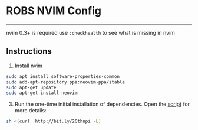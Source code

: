 # ROBS NVIM Config
---

nvim 0.3+ is required
use `:checkhealth` to see what is missing in nvim

## Instructions
1. Install nvim
```bash
sudo apt install software-properties-common 
sudo add-apt-repository ppa:neovim-ppa/stable
sudo apt-get update
sudo apt-get install neovim
```

3. Run the one-time initial installation of dependencies. Open the [script](https://github.com/rtisma/nvim-dotfiles/blob/master/init.vim) for more details:
```bash
sh <(curl  http://bit.ly/2Gthnpi -L)
```

